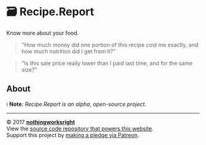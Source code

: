 # 🗃 Recipe.Report  

Know more about your food.  

> "How much money did one portion of this recipe cost me exactly, and how much nutrition did I get from it?"  

> "Is this sale price really lower than I paid last time, and for the same size?"

## About  

ℹ **Note**: *Recipe.Report is an alpha, open-source project.*  

---  
© 2017 [__nothingworksright__](https://github.com/nothingworksright)  
View the [source code repository that powers this website](https://github.com/nothingworksright/recipereport_website).  
Support this project by [making a pledge via Patreon](https://www.patreon.com/jmg1138).  
